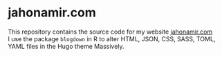 # jahonamir.com
This repository contains the source code for my website [jahonamir.com](http://www.jahonamir.com)  
I use the package `blogdown` in R to alter HTML, JSON, CSS, SASS, TOML, YAML files in the Hugo theme Massively.